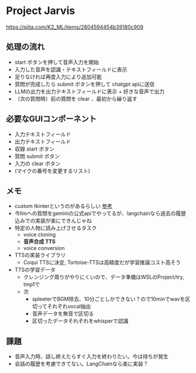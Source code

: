 # Project Jarvis

https://qiita.com/K2_ML/items/2804594454b39180c909

## 処理の流れ

- start ボタンを押して音声入力を開始
- 入力した音声を認識・テキストフィールドに表示
- 足りなければ再度入力により追加可能
- 質問が完成したら submit ボタンを押して chatgpt apiに送信
- LLMの出力を出力テキストフィールドに表示 + 好きな音声で出力
- （次の質問時）前の質問を clear 、最初から繰り返す

## 必要なGUIコンポーネント

- 入力テキストフィールド
- 出力テキストフィールド
- 収録 start ボタン
- 質問 submit ボタン
- 入力の clear ボタン
- (マイクの番号を変更するリスト)

## メモ

- custom tkinterというのがあるらしい [参考](https://zenn.dev/foxfoxfox/articles/be23e942cf3192)
- 今llmへの質問をgeminiの公式apiでやってるが、langchainなら過去の履歴込みでの実装が楽にできんじゃね
- 特定の人物に読み上げさせるタスク
  - voice cloning
  - **音声合成 TTS**
  - voice conversion
- TTSの実装ライブラリ
  - Coqui TTSに決定, Tortoise-TTSは高精度だが学習推論コスト高そう
- TTSの学習データ
  - クレンジング周りがやりにくいので、データ準備はWSLのProject/try, tmp1で
  - 次
    - spleeterでBGM除去、10分ごとしかできない？ので10minでwavを区切ってそれぞれvocal抽出
    - 音声データを無音で区切る
    - 区切ったデータそれぞれをwhisperで認識

## 課題

- 音声入力時、話し終えたらすぐ入力を終わりたい。今は待ちが発生
- 会話の履歴を考慮できてない。LangChainなら楽に実装？
